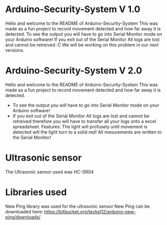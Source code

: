 # Arduino-Security-System V 1.0
Hello and welcome to the README of Arduino-Security-System
This was made as a fun project to record movement detected and how far away it is detected.
To see the output you will have to go into Serial Monitor mode on your Arduino software!
If you exit out of the Serial Monitor All logs are lost and cannot be retreived :C We will be working on this problem in our next versions.

# Arduino-Security-System V 2.0
Hello and welcome to the README of Arduino-Security-System
This was made as a fun project to record movement detected and how far away it is detected.
* To see the output you will have to go into Serial Monitor mode on your Arduino software!
* If you exit out of the Serial Monitor All logs are lost and cannot be retreived therefore you will have to transfer all your logs onto a excel spreadsheet.
Features:
The light will profusely until movement is detected will the light turn to a solid red!
All mesurements are written to the Serial Monitor!

# Ultrasonic sensor
The Ultrasonic sensor used was HC-SR04

# Libraries used
New Ping library was used for the ultrasonic sensor
New Ping can be downloaded here: https://bitbucket.org/teckel12/arduino-new-ping/downloads/
